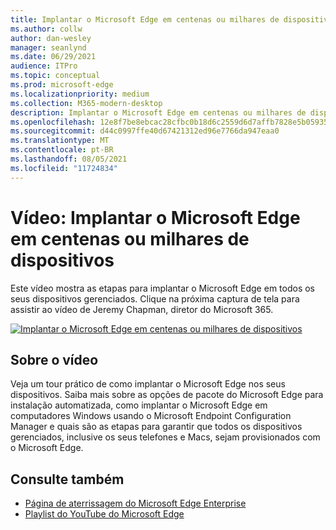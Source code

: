 ```yaml
---
title: Implantar o Microsoft Edge em centenas ou milhares de dispositivos
ms.author: collw
author: dan-wesley
manager: seanlynd
ms.date: 06/29/2021
audience: ITPro
ms.topic: conceptual
ms.prod: microsoft-edge
ms.localizationpriority: medium
ms.collection: M365-modern-desktop
description: Implantar o Microsoft Edge em centenas ou milhares de dispositivos
ms.openlocfilehash: 12e8f7be8ebcac28cfbc0b18d6c2559d6d7affb7828e5b05935396cfbe07f2fa
ms.sourcegitcommit: d44c0997ffe40d67421312ed96e7766da947eaa0
ms.translationtype: MT
ms.contentlocale: pt-BR
ms.lasthandoff: 08/05/2021
ms.locfileid: "11724834"
---
```

# <a name="video-deploy-microsoft-edge-to-hundreds-or-thousands-of-devices"></a>Vídeo: Implantar o Microsoft Edge em centenas ou milhares de dispositivos

Este vídeo mostra as etapas para implantar o Microsoft Edge em todos os seus dispositivos gerenciados. Clique na próxima captura de tela para assistir ao vídeo de Jeremy Chapman, diretor do Microsoft 365.

[![Implantar o Microsoft Edge em centenas ou milhares de dispositivos](media/microsoft-edge-video-deploy/0.png)](http://www.youtube.com/watch?v=o90UsN6g6NE "Deploy Microsoft Edge to hundreds or thousands of devices")

## <a name="about-the-video"></a>Sobre o vídeo

Veja um tour prático de como implantar o Microsoft Edge nos seus dispositivos. Saiba mais sobre as opções de pacote do Microsoft Edge para instalação automatizada, como implantar o Microsoft Edge em computadores Windows usando o Microsoft Endpoint Configuration Manager e quais são as etapas para garantir que todos os dispositivos gerenciados, inclusive os seus telefones e Macs, sejam provisionados com o Microsoft Edge.

## <a name="see-also"></a>Consulte também

- [Página de aterrissagem do Microsoft Edge Enterprise](https://aka.ms/EdgeEnterprise)
- [Playlist do YouTube do Microsoft Edge](https://www.youtube.com/playlist?list=PLXtHYVsvn_b-uXh1tMeYpT-0iD8tD3tFy)
